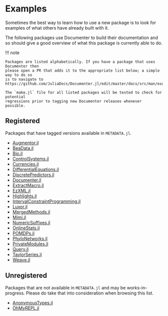 # Examples

Sometimes the best way to learn how to use a new package is to look for
examples of what others have already built with it.

The following packages use Documenter to build their documentation and so
should give a good overview of what this package is currently able to do.

!!! note

    Packages are listed alphabetically. If you have a package that uses Documenter then
    please open a PR that adds it to the appropriate list below; a simple way to do so
    is to navigate to
    https://github.com/JuliaDocs/Documenter.jl/edit/master/docs/src/man/examples.md.

    The `make.jl` file for all listed packages will be tested to check for potential
    regressions prior to tagging new Documenter releases whenever possible.

## Registered

Packages that have tagged versions available in `METADATA.jl`.

- [Augmentor.jl](https://evizero.github.io/Augmentor.jl/)
- [BeaData.jl](https://stephenbnicar.github.io/BeaData.jl/latest/)
- [Bio.jl](http://biojulia.net/Bio.jl/latest/)
- [ControlSystems.jl](http://juliacontrol.github.io/ControlSystems.jl/latest/)
- [Currencies.jl](https://juliafinance.github.io/Currencies.jl/latest/)
- [DifferentialEquations.jl](http://docs.juliadiffeq.org/latest/)
- [DiscretePredictors.jl](https://github.com/v-i-s-h/DiscretePredictors.jl)
- [Documenter.jl](https://juliadocs.github.io/Documenter.jl/latest/)
- [ExtractMacro.jl](https://carlobaldassi.github.io/ExtractMacro.jl/latest/)
- [EzXML.jl](https://bicycle1885.github.io/EzXML.jl/latest/)
- [Highlights.jl](https://juliadocs.github.io/Highlights.jl/latest/)
- [IntervalConstraintProgramming.jl](https://juliaintervals.github.io/IntervalConstraintProgramming.jl/latest/)
- [Luxor.jl](https://juliagraphics.github.io/Luxor.jl/stable/)
- [MergedMethods.jl](https://michaelhatherly.github.io/MergedMethods.jl/latest/)
- [Mimi.jl](http://anthofflab.berkeley.edu/Mimi.jl/stable/)
- [NumericSuffixes.jl](https://michaelhatherly.github.io/NumericSuffixes.jl/latest/)
- [OnlineStats.jl](http://joshday.github.io/OnlineStats.jl/latest/)
- [POMDPs.jl](http://juliapomdp.github.io/POMDPs.jl/latest/)
- [PhyloNetworks.jl](http://crsl4.github.io/PhyloNetworks.jl/latest/)
- [PrivateModules.jl](https://michaelhatherly.github.io/PrivateModules.jl/latest/)
- [Query.jl](http://www.david-anthoff.com/Query.jl/stable/)
- [TaylorSeries.jl](http://www.juliadiff.org/TaylorSeries.jl/latest/)
- [Weave.jl](http://weavejl.mpastell.com/stable/)

## Unregistered

Packages that are not available in `METADATA.jl` and may be works-in-progress.
Please do take that into consideration when browsing this list.

- [AnonymousTypes.jl](https://michaelhatherly.github.io/AnonymousTypes.jl/latest/)
- [OhMyREPL.jl](https://github.com/KristofferC/OhMyREPL.jl)
